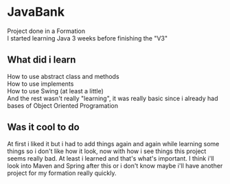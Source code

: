 # JavaBank

Project done in a Formation  
I started learning Java 3 weeks before finishing the "V3"  

## What did i learn  
  
How to use abstract class and methods  
How to use implements  
How to use Swing (at least a little)  
And the rest wasn't really "learning", it was really basic since i already had bases of Object Oriented Programation  

## Was it cool to do 

At first i liked it but i had to add things again and again while learning some things so i don't like how it look, now with how i see things this project seems really bad.
At least i learned and that's what's important.
I think i'll look into Maven and Spring after this or i don't know maybe i'll have another project for my formation really quickly.
